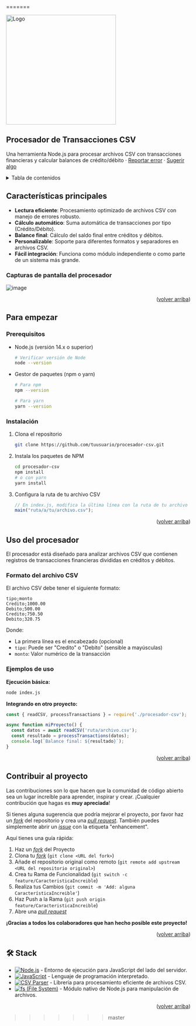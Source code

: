 
=======

<a href="https://github.com/tuusuario/procesador-csv">
  <img width="300px" src="https://cdn.jsdelivr.net/gh/devicons/devicon/icons/javascript/javascript-original.svg" alt="Logo" width="800" />
</a>

## Procesador de Transacciones CSV

Una herramienta Node.js para procesar archivos CSV con transacciones financieras y calcular balances de crédito/débito · [Reportar error](https://github.com/tuusuario/procesador-csv/issues) · [Sugerir algo](https://github.com/tuusuario/procesador-csv/issues)

</div>

<details>
<summary>Tabla de contenidos</summary>

- [Procesador de Transacciones CSV](#procesador-de-transacciones-csv)
- [Características principales](#características-principales)
  - [Capturas de pantalla del procesador](#capturas-de-pantalla-del-procesador)
- [Para empezar](#para-empezar)
  - [Prerequisitos](#prerequisitos)
  - [Instalación](#instalación)
- [Uso del procesador](#uso-del-procesador)
  - [Formato del archivo CSV](#formato-del-archivo-csv)
  - [Ejemplos de uso](#ejemplos-de-uso)
- [Contribuir al proyecto](#contribuir-al-proyecto)
- [🛠️ Stack](#️-stack)

</details>

## Características principales

- **Lectura eficiente**: Procesamiento optimizado de archivos CSV con manejo de errores robusto.
- **Cálculo automático**: Suma automática de transacciones por tipo (Crédito/Débito).
- **Balance final**: Cálculo del saldo final entre créditos y débitos.
- **Personalizable**: Soporte para diferentes formatos y separadores en archivos CSV.
- **Fácil integración**: Funciona como módulo independiente o como parte de un sistema más grande.

### Capturas de pantalla del procesador

![image](https://github.com/user-attachments/assets/94e7e095-4705-4d0d-b793-21a1c27e69f4)


<p align="right">(<a href="#readme-top">volver arriba</a>)</p>

## Para empezar

### Prerequisitos

- Node.js (versión 14.x o superior)

  ```sh
  # Verificar versión de Node
  node --version
  ```

- Gestor de paquetes (npm o yarn)

  ```sh
  # Para npm
  npm --version
  
  # Para yarn
  yarn --version
  ```

### Instalación

1. Clona el repositorio

   ```sh
   git clone https://github.com/tuusuario/procesador-csv.git
   ```

2. Instala los paquetes de NPM

   ```sh
   cd procesador-csv
   npm install
   # o con yarn
   yarn install
   ```

3. Configura la ruta de tu archivo CSV

   ```javascript
   // En index.js, modifica la última línea con la ruta de tu archivo
   main("ruta/a/tu/archivo.csv");
   ```

<p align="right">(<a href="#readme-top">volver arriba</a>)</p>

## Uso del procesador

El procesador está diseñado para analizar archivos CSV que contienen registros de transacciones financieras divididas en créditos y débitos.

### Formato del archivo CSV

El archivo CSV debe tener el siguiente formato:

```csv
tipo;monto
Credito;1000.00
Debito;500.00
Credito;750.50
Debito;320.75
```

Donde:
- La primera línea es el encabezado (opcional)
- `tipo`: Puede ser "Credito" o "Debito" (sensible a mayúsculas)
- `monto`: Valor numérico de la transacción

### Ejemplos de uso

**Ejecución básica:**

```sh
node index.js
```

**Integrando en otro proyecto:**

```javascript
const { readCSV, processTransactions } = require('./procesador-csv');

async function miProyecto() {
  const datos = await readCSV('ruta/archivo.csv');
  const resultado = processTransactions(datos);
  console.log(`Balance final: ${resultado}`);
}
```

<p align="right">(<a href="#readme-top">volver arriba</a>)</p>

## Contribuir al proyecto

Las contribuciones son lo que hacen que la comunidad de código abierto sea un lugar increíble para aprender, inspirar y crear. ¡Cualquier contribución que hagas es **muy apreciada**!

Si tienes alguna sugerencia que podría mejorar el proyecto, por favor haz un [_fork_](https://github.com/tuusuario/procesador-csv/fork) del repositorio y crea una [_pull request_](https://github.com/tuusuario/procesador-csv/pulls). También puedes simplemente abrir un [_issue_](https://github.com/tuusuario/procesador-csv/issues) con la etiqueta "enhancement".

Aquí tienes una guía rápida:

1. Haz un [_fork_](https://github.com/tuusuario/procesador-csv/fork) del Proyecto
2. Clona tu [_fork_](https://github.com/tuusuario/procesador-csv/fork) (`git clone <URL del fork>`)
3. Añade el repositorio original como remoto (`git remote add upstream <URL del repositorio original>`)
4. Crea tu Rama de Funcionalidad (`git switch -c feature/CaracteristicaIncreible`)
5. Realiza tus Cambios (`git commit -m 'Add: alguna CaracterísticaIncreible'`)
6. Haz Push a la Rama (`git push origin feature/CaracteristicaIncreible`)
7. Abre una [_pull request_](https://github.com/tuusuario/procesador-csv/pulls)

**¡Gracias a todos los colaboradores que han hecho posible este proyecto!**

<p align="right">(<a href="#readme-top">volver arriba</a>)</p>

## 🛠️ Stack

- [![Node.js][node-badge]][node-url] - Entorno de ejecución para JavaScript del lado del servidor.
- [![JavaScript][javascript-badge]][javascript-url] - Lenguaje de programación interpretado.
- [![CSV Parser][csv-badge]][csv-url] - Librería para procesamiento eficiente de archivos CSV.
- [![fs (File System)][fs-badge]][fs-url] - Módulo nativo de Node.js para manipulación de archivos.

<p align="right">(<a href="#readme-top">volver arriba</a>)</p>

[node-url]: https://nodejs.org/
[javascript-url]: https://developer.mozilla.org/es/docs/Web/JavaScript
[csv-url]: https://www.npmjs.com/package/csv-parser
[fs-url]: https://nodejs.org/api/fs.html
[node-badge]: https://img.shields.io/badge/Node.js-339933?style=for-the-badge&logo=nodedotjs&logoColor=white
[javascript-badge]: https://img.shields.io/badge/JavaScript-F7DF1E?style=for-the-badge&logo=javascript&logoColor=black
[csv-badge]: https://img.shields.io/badge/CSV_Parser-4B32C3?style=for-the-badge&logo=npm&logoColor=white
[fs-badge]: https://img.shields.io/badge/File_System-539E43?style=for-the-badge&logo=node.js&logoColor=white
[contributors-shield]: https://img.shields.io/github/contributors/tuusuario/procesador-csv.svg?style=for-the-badge
[contributors-url]: https://github.com/tuusuario/procesador-csv/graphs/contributors
[forks-shield]: https://img.shields.io/github/forks/tuusuario/procesador-csv.svg?style=for-the-badge
[forks-url]: https://github.com/tuusuario/procesador-csv/network/members
[stars-shield]: https://img.shields.io/github/stars/tuusuario/procesador-csv.svg?style=for-the-badge
[stars-url]: https://github.com/tuusuario/procesador-csv/stargazers
[issues-shield]: https://img.shields.io/github/issues/tuusuario/procesador-csv.svg?style=for-the-badge
[issues-url]: https://github.com/tuusuario/procesador-csv/issues
>>>>>>> master
